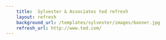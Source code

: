 ```yaml
---
    title:  Sylvester & Associates ted refresh
    layout: refresh
    background_url: /templates/sylvester/images/banner.jpg
    refresh_url: http://www.ted.com/
---
```

